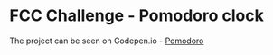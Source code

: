 # FCC Challenge - Pomodoro clock

The project can be seen on Codepen.io - <a href="https://codepen.io/HighFlyer/full/gRBdoo/">Pomodoro</a>
